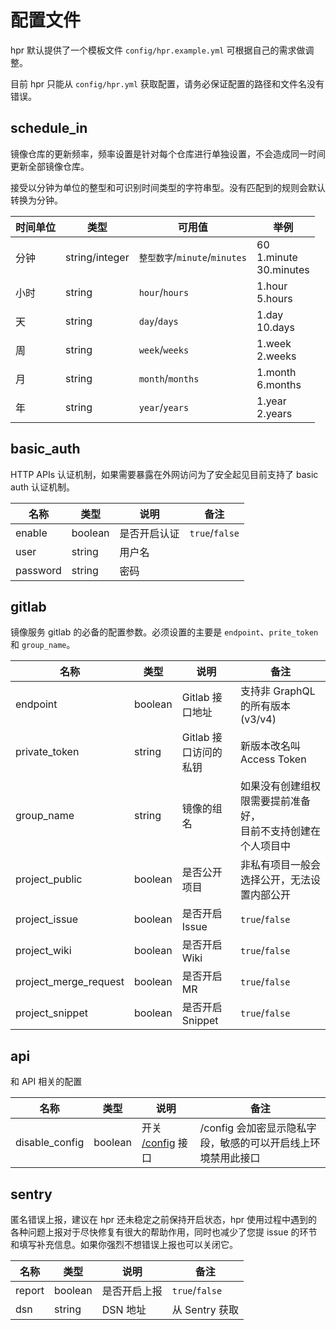 # 配置文件

hpr 默认提供了一个模板文件 `config/hpr.example.yml` 可根据自己的需求做调整。

目前 hpr 只能从 `config/hpr.yml` 获取配置，请务必保证配置的路径和文件名没有错误。

## schedule_in

镜像仓库的更新频率，频率设置是针对每个仓库进行单独设置，不会造成同一时间更新全部镜像仓库。

接受以分钟为单位的整型和可识别时间类型的字符串型。没有匹配到的规则会默认转换为分钟。

时间单位 | 类型 | 可用值 | 举例
---|---|---|---
分钟 | string/integer | `整型数字`/`minute`/`minutes` | 60<br />1.minute<br />30.minutes
小时 | string | `hour`/`hours` | 1.hour<br />5.hours
天 | string | `day`/`days` | 1.day<br />10.days
周 | string | `week`/`weeks` | 1.week<br />2.weeks
月 | string | `month`/`months` | 1.month<br />6.months
年 | string | `year`/`years` | 1.year<br />2.years

## basic_auth

HTTP APIs 认证机制，如果需要暴露在外网访问为了安全起见目前支持了 basic auth 认证机制。

| 名称 | 类型 | 说明 | 备注 |
|---|---|---|---|
| enable | boolean | 是否开启认证 | `true`/`false` |
| user | string | 用户名 | |
| password | string | 密码 | |

## gitlab

镜像服务 gitlab 的必备的配置参数。必须设置的主要是 `endpoint`、`prite_token` 和 `group_name`。

| 名称 | 类型 | 说明 | 备注 |
|---|---|---|---|
| endpoint | boolean | Gitlab 接口地址 | 支持非 GraphQL 的所有版本(v3/v4) |
| private_token | string | Gitlab 接口访问的私钥 | 新版本改名叫 Access Token |
| group_name | string | 镜像的组名 | 如果没有创建组权限需要提前准备好，<br />目前不支持创建在个人项目中 |
| project_public | boolean | 是否公开项目 | 非私有项目一般会选择公开，无法设置内部公开 |
| project_issue | boolean | 是否开启 Issue | `true`/`false` |
| project_wiki | boolean | 是否开启 Wiki | `true`/`false` |
| project_merge_request | boolean | 是否开启 MR | `true`/`false` |
| project_snippet | boolean | 是否开启 Snippet | `true`/`false` |

## api

和 API 相关的配置

| 名称 | 类型 | 说明 | 备注 |
|---|---|---|---|
| disable_config | boolean | 开关 [/config](api#查看配置) 接口 | /config 会加密显示隐私字段，敏感的可以开启线上环境禁用此接口 |

## sentry

匿名错误上报，建议在 hpr 还未稳定之前保持开启状态，hpr 使用过程中遇到的各种问题上报对于尽快修复有很大的帮助作用，同时也减少了您提 issue 的环节和填写补充信息。如果你强烈不想错误上报也可以关闭它。

| 名称 | 类型 | 说明 | 备注 |
|---|---|---|---|
| report | boolean | 是否开启上报 | `true`/`false` |
| dsn | string | DSN 地址 | 从 Sentry 获取 |
